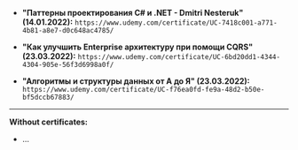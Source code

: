 - **"Паттерны проектирования C# и .NET - Dmitri Nesteruk" (14.01.2022):**
`https://www.udemy.com/certificate/UC-7418c001-a771-4b81-a8e7-d0c648ac4785/`

- **"Как улучшить Enterprise архитектуру при помощи CQRS" (23.03.2022):**
`https://www.udemy.com/certificate/UC-6bd20dd1-4344-4304-905e-56f3d6998a0f/`

- **"Алгоритмы и структуры данных от А до Я" (23.03.2022):**
`https://www.udemy.com/certificate/UC-f76ea0fd-fe9a-48d2-b50e-bf5dccb67883/`
-----------------------------------------------
**Without certificates:**
- ...
